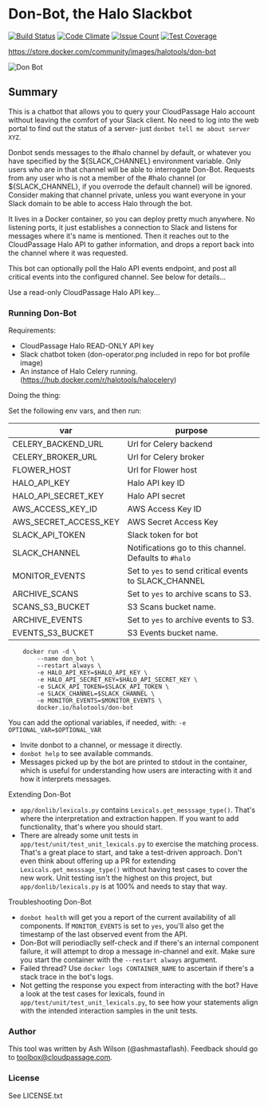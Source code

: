 # Don-Bot, the Halo Slackbot

[![Build Status](https://travis-ci.org/cloudpassage/don-bot.svg?branch=master)](https://travis-ci.org/cloudpassage/don-bot)
[![Code Climate](https://codeclimate.com/github/cloudpassage/don-bot/badges/gpa.svg)](https://codeclimate.com/github/cloudpassage/don-bot)
[![Issue Count](https://codeclimate.com/github/cloudpassage/don-bot/badges/issue_count.svg)](https://codeclimate.com/github/cloudpassage/don-bot)
[![Test Coverage](https://codeclimate.com/github/cloudpassage/don-bot/badges/coverage.svg)](https://codeclimate.com/github/cloudpassage/don-bot/coverage)

https://store.docker.com/community/images/halotools/don-bot

![Don Bot](http://www.cloudpassage.com/wp-content/uploads/2016/12/don-operator.png)

## Summary

This is a chatbot that allows you to query your CloudPassage Halo account
without leaving the comfort of your Slack client.  No need to log into the
web portal to find out the status of a server- just
`donbot tell me about server XYZ`.

Donbot sends messages to the #halo channel by default, or whatever you have
specified by the ${SLACK_CHANNEL} environment variable.  Only users who are in
that channel will be able to interrogate Don-Bot.  Requests from any user who
is not a member of the #halo channel (or ${SLACK_CHANNEL}, if you overrode the
default channel) will be ignored.  Consider making that channel private,
unless you want everyone in your Slack domain to be able to access Halo through
the bot.

It lives in a Docker container, so you can deploy pretty much anywhere.
No listening ports, it just establishes a connection to Slack and listens
for messages where it's name is mentioned. Then it reaches out to the
CloudPassage Halo API to gather information, and drops a report back into the
channel where it was requested.

This bot can optionally poll the Halo API events endpoint, and post all
critical events into the configured channel.  See below for details...


Use a read-only CloudPassage Halo API key...

### Running Don-Bot

Requirements:

* CloudPassage Halo READ-ONLY API key
* Slack chatbot token (don-operator.png included in repo for bot profile image)
* An instance of Halo Celery running. (https://hub.docker.com/r/halotools/halocelery)

Doing the thing:

Set the following env vars, and then run:

| var                  | purpose                                               |
|----------------------|-------------------------------------------------------|
| CELERY_BACKEND_URL   | Url for Celery backend                                |
| CELERY_BROKER_URL    | Url for Celery broker                                 |
| FLOWER_HOST          | Url for Flower host                                   |
| HALO_API_KEY         | Halo API key ID                                       |
| HALO_API_SECRET_KEY  | Halo API secret                                       |
| AWS_ACCESS_KEY_ID    | AWS Access Key ID                                     |
| AWS_SECRET_ACCESS_KEY| AWS Secret Access Key                                 |
| SLACK_API_TOKEN      | Slack token for bot                                   |
| SLACK_CHANNEL        | Notifications go to this channel.  Defaults to `#halo`|
| MONITOR_EVENTS       | Set to `yes` to send critical events to SLACK_CHANNEL |
| ARCHIVE_SCANS        | Set to `yes` to archive scans to S3.                  |
| SCANS_S3_BUCKET      | S3 Scans bucket name.                                 |
| ARCHIVE_EVENTS       | Set to `yes` to archive events to S3.                 |
| EVENTS_S3_BUCKET     | S3 Events bucket name.                                |


```
    docker run -d \
        --name don_bot \
        --restart always \
        -e HALO_API_KEY=$HALO_API_KEY \
        -e HALO_API_SECRET_KEY=$HALO_API_SECRET_KEY \
        -e SLACK_API_TOKEN=$SLACK_API_TOKEN \
        -e SLACK_CHANNEL=$SLACK_CHANNEL \
        -e MONITOR_EVENTS=$MONITOR_EVENTS \
        docker.io/halotools/don-bot
```

You can add the optional variables, if needed, with:
`-e OPTIONAL_VAR=$OPTIONAL_VAR`


* Invite donbot to a channel, or message it directly.
* `donbot help` to see available commands.
* Messages picked up by the bot are printed to stdout in the container, which
is useful for understanding how users are interacting with it and how it
interprets messages.


Extending Don-Bot

* `app/donlib/lexicals.py` contains `Lexicals.get_messsage_type()`.
That's where the interpretation and extraction happen.  If you want to
add functionality, that's where you should start.
* There are already some unit tests in `app/test/unit/test_unit_lexicals.py`
to exercise the matching process.  That's a great place to start, and take a
test-driven approach.  Don't even think about offering up a PR for extending
`Lexicals.get_messsage_type()` without having test cases to cover the new work.
Unit testing isn't the highest on this project, but `app/donlib/lexicals.py`
is at 100% and needs to stay that way.

Troubleshooting Don-Bot

* `donbot health` will get you a report of the current availability of all
components.  If `MONITOR_EVENTS` is set to `yes`, you'll also get the timestamp
of the last observed event from the API.
* Don-Bot will periodiaclly self-check and if there's an internal component
failure, it will attempt to drop a message in-channel and exit.  Make sure you
start the container with the `--restart always` argument.
* Failed thread? Use `docker logs CONTAINER_NAME` to ascertain if there's a
stack trace in the bot's logs.
* Not getting the response you expect from interacting with the bot? Have a
look at the test cases for lexicals, found in
`app/test/unit/test_unit_lexicals.py`, to see how your statements align with
 the intended interaction samples in the unit tests.

### Author

This tool was written by Ash Wilson (@ashmastaflash).  Feedback should go to
<toolbox@cloudpassage.com>.

### License

See LICENSE.txt


<!---
#CPTAGS:community-supported integration automation
#TBICON:images/python_icon.png
-->
